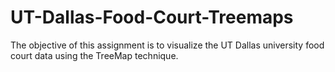 # UT-Dallas-Food-Court-Treemaps
The objective of this assignment is to visualize the UT Dallas university food court data using the TreeMap technique.
